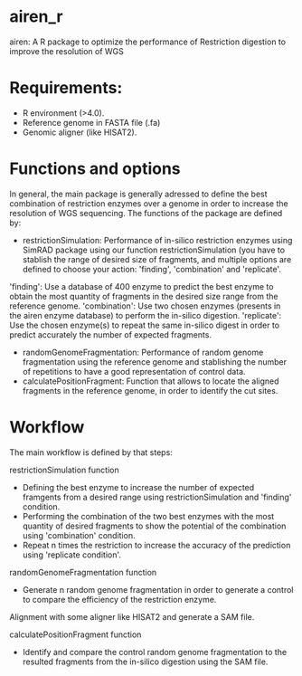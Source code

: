 # airen_r
airen: A R package to optimize the performance of Restriction digestion to improve the resolution of WGS


# Requirements:

- R environment (>4.0).
- Reference genome in FASTA file (.fa)
- Genomic aligner (like HISAT2).

# Functions and options

In general, the main package is generally adressed to define the best combination of restriction enzymes over a genome in order to increase the resolution of WGS sequencing. The functions of the package are defined by:

- restrictionSimulation: Performance of in-silico restriction enzymes using SimRAD package using our function restrictionSimulation (you have to stablish the range of desired size of fragments, and multiple options are defined to choose your action: 'finding', 'combination' and 'replicate'.

'finding': Use a database of 400 enzyme to predict the best enzyme to obtain the most quantity of fragments in the desired size range from the reference genome.
'combination': Use two chosen enzymes (presents in the airen enzyme database) to perform the in-silico digestion.
'replicate': Use the chosen enzyme(s) to repeat the same in-silico digest in order to predict accurately the number of expected fragments.

- randomGenomeFragmentation: Performance of random genome fragmentation using the reference genome and stablishing the number of repetitions to have a good representation of control data.
- calculatePositionFragment: Function that allows to locate the aligned fragments in the reference genome, in order to identify the cut sites.

# Workflow

The main workflow is defined by that steps:

restrictionSimulation function

- Defining the best enzyme to increase the number of expected framgents from a desired range using restrictionSimulation and 'finding' condition.
- Performing the combination of the two best enzymes with the most quantity of desired fragments to show the potential of the combination using 'combination' condition.
- Repeat n times the restriction to increase the accuracy of the prediction using 'replicate condition'.

randomGenomeFragmentation function

- Generate n random genome fragmentation in order to generate a control to compare the efficiency of the restriction enzyme.

Alignment with some aligner like HISAT2 and generate a SAM file.

calculatePositionFragment function

- Identify and compare the control random genome fragmentation to the resulted fragments from the in-silico digestion using the SAM file.
